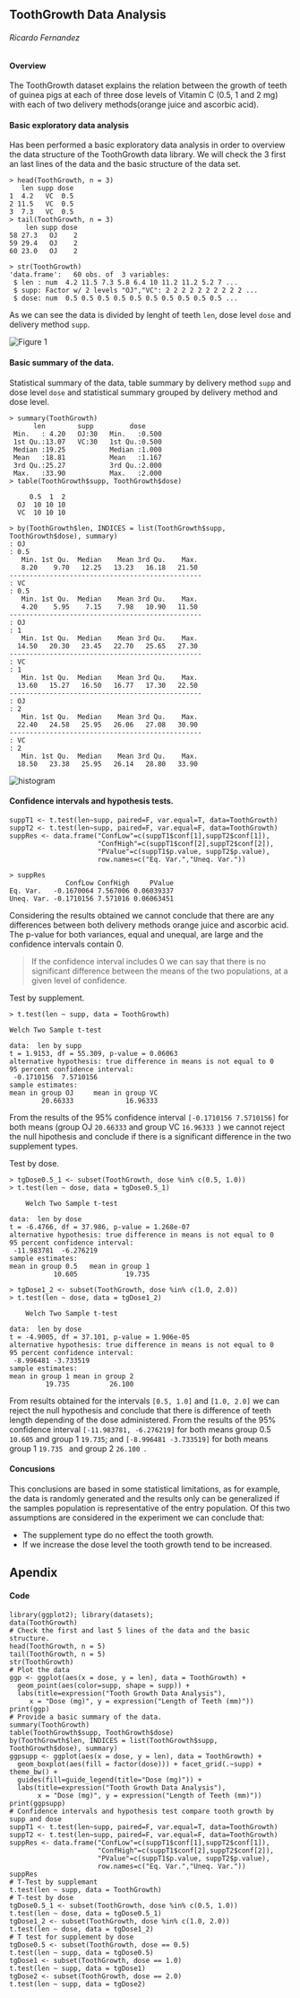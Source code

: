 ## ToothGrowth Data Analysis
###### Ricardo Fernandez 

#### Overview
The ToothGrowth dataset explains the relation between the growth of teeth of guinea pigs at each of three dose levels of Vitamin C (0.5, 1 and 2 mg) with each of two delivery methods(orange juice and ascorbic acid).

#### Basic exploratory data analysis
Has been performed a basic exploratory data analysis in order to overview the data structure of the ToothGrowth data library. We will check the 3 first an last lines of the data and the basic structure of the data set.

```
> head(ToothGrowth, n = 3)
   len supp dose
1  4.2   VC  0.5
2 11.5   VC  0.5
3  7.3   VC  0.5
> tail(ToothGrowth, n = 3)
    len supp dose
58 27.3   OJ    2
59 29.4   OJ    2
60 23.0   OJ    2
```
```
> str(ToothGrowth)
'data.frame':	60 obs. of  3 variables:
 $ len : num  4.2 11.5 7.3 5.8 6.4 10 11.2 11.2 5.2 7 ...
 $ supp: Factor w/ 2 levels "OJ","VC": 2 2 2 2 2 2 2 2 2 2 ...
 $ dose: num  0.5 0.5 0.5 0.5 0.5 0.5 0.5 0.5 0.5 0.5 ...
```

As we can see the data is divided by lenght of teeth `len`, dose level `dose` and delivery method `supp`.

![Figure 1](/Users/ricardofernandez/Projects/DataScience/datasciencecoursera/Rplot05.png)
 
#### Basic summary of the data.
Statistical summary of the data, table summary by delivery method `supp` and dose level `dose` and statistical summary grouped by delivery method and dose level.

```
> summary(ToothGrowth)
      len        supp         dose      
 Min.   : 4.20   OJ:30   Min.   :0.500  
 1st Qu.:13.07   VC:30   1st Qu.:0.500  
 Median :19.25           Median :1.000  
 Mean   :18.81           Mean   :1.167  
 3rd Qu.:25.27           3rd Qu.:2.000  
 Max.   :33.90           Max.   :2.000  
> table(ToothGrowth$supp, ToothGrowth$dose)
    
     0.5  1  2
  OJ  10 10 10
  VC  10 10 10
```

```
> by(ToothGrowth$len, INDICES = list(ToothGrowth$supp, ToothGrowth$dose), summary)
: OJ
: 0.5
   Min. 1st Qu.  Median    Mean 3rd Qu.    Max. 
   8.20    9.70   12.25   13.23   16.18   21.50 
------------------------------------------------
: VC
: 0.5
   Min. 1st Qu.  Median    Mean 3rd Qu.    Max. 
   4.20    5.95    7.15    7.98   10.90   11.50 
------------------------------------------------
: OJ
: 1
   Min. 1st Qu.  Median    Mean 3rd Qu.    Max. 
  14.50   20.30   23.45   22.70   25.65   27.30 
------------------------------------------------
: VC
: 1
   Min. 1st Qu.  Median    Mean 3rd Qu.    Max. 
  13.60   15.27   16.50   16.77   17.30   22.50 
------------------------------------------------
: OJ
: 2
   Min. 1st Qu.  Median    Mean 3rd Qu.    Max. 
  22.40   24.58   25.95   26.06   27.08   30.90 
------------------------------------------------
: VC
: 2
   Min. 1st Qu.  Median    Mean 3rd Qu.    Max. 
  18.50   23.38   25.95   26.14   28.80   33.90 
```

![histogram](/Users/ricardofernandez/Projects/DataScience/datasciencecoursera/Rplot06.png)

#### Confidence intervals and hypothesis tests.
```
suppT1 <- t.test(len~supp, paired=F, var.equal=T, data=ToothGrowth)
suppT2 <- t.test(len~supp, paired=F, var.equal=F, data=ToothGrowth)
suppRes <- data.frame("ConfLow"=c(suppT1$conf[1],suppT2$conf[1]),
                      "ConfHigh"=c(suppT1$conf[2],suppT2$conf[2]), 
                      "PValue"=c(suppT1$p.value, suppT2$p.value),
                      row.names=c("Eq. Var.","Uneq. Var."))
```
```
> suppRes
              ConfLow ConfHigh     PValue
Eq. Var.   -0.1670064 7.567006 0.06039337
Uneq. Var. -0.1710156 7.571016 0.06063451
```
Considering the results obtained we cannot conclude that there are any differences between both delivery methods orange juice and ascorbic acid. The p-value for both variances, equal and unequal, are large and the confidence intervals contain 0. 

> If the confidence interval includes 0 we can say that there is no significant difference between the means of the two populations, at a given level of confidence.

Test by supplement.

```
> t.test(len ~ supp, data = ToothGrowth)

Welch Two Sample t-test

data:  len by supp
t = 1.9153, df = 55.309, p-value = 0.06063
alternative hypothesis: true difference in means is not equal to 0
95 percent confidence interval:
 -0.1710156  7.5710156
sample estimates:
mean in group OJ     mean in group VC 
        20.66333             16.96333         
```
From the results of the 95% confidence interval `[-0.1710156 7.5710156]` for both means (group OJ `20.66333` and group VC `16.96333 `) we cannot reject the null hipothesis and conclude if there is a significant difference in the two supplement types.

Test by dose.

```
> tgDose0.5_1 <- subset(ToothGrowth, dose %in% c(0.5, 1.0))
> t.test(len ~ dose, data = tgDose0.5_1)

	Welch Two Sample t-test

data:  len by dose
t = -6.4766, df = 37.986, p-value = 1.268e-07
alternative hypothesis: true difference in means is not equal to 0
95 percent confidence interval:
 -11.983781  -6.276219
sample estimates:
mean in group 0.5   mean in group 1 
           10.605            19.735 
```
```
> tgDose1_2 <- subset(ToothGrowth, dose %in% c(1.0, 2.0))
> t.test(len ~ dose, data = tgDose1_2)

	Welch Two Sample t-test

data:  len by dose
t = -4.9005, df = 37.101, p-value = 1.906e-05
alternative hypothesis: true difference in means is not equal to 0
95 percent confidence interval:
 -8.996481 -3.733519
sample estimates:
mean in group 1 mean in group 2 
         19.735          26.100 
```
From results obtained for the intervals `[0.5, 1.0]` and `[1.0, 2.0]` we can reject the null hypothesis and conclude that there is difference of teeth length depending of the dose administered. From the results of the 95% confidence interval `[-11.983781, -6.276219]` for both means group 0.5 `10.605` and group 1 `19.735`; and `[-8.996481 -3.733519]` for both means group 1 `19.735 ` and group 2 `26.100 `. 

#### Concusions

This conclusions are based in some statistical limitations, as for example, the data is randomly generated and the results only can be generalized if the samples population is representative of the entry population. Of this two assumptions are considered in the experiment we can conclude that:

* The supplement type do no effect the tooth growth.
* If we increase the dose level the tooth growth tend to be increased.

## Apendix

#### Code
```
library(ggplot2); library(datasets);
data(ToothGrowth)
# Check the first and last 5 lines of the data and the basic structure.
head(ToothGrowth, n = 5)
tail(ToothGrowth, n = 5)
str(ToothGrowth)
# Plot the data
ggp <- ggplot(aes(x = dose, y = len), data = ToothGrowth) +
  geom_point(aes(color=supp, shape = supp)) +
  labs(title=expression("Tooth Growth Data Analysis"), 
     x = "Dose (mg)", y = expression("Length of Teeth (mm)"))
print(ggp)
# Provide a basic summary of the data.
summary(ToothGrowth)
table(ToothGrowth$supp, ToothGrowth$dose)
by(ToothGrowth$len, INDICES = list(ToothGrowth$supp, ToothGrowth$dose), summary)
ggpsupp <- ggplot(aes(x = dose, y = len), data = ToothGrowth) + 
  geom_boxplot(aes(fill = factor(dose))) + facet_grid(.~supp) + theme_bw() + 
  guides(fill=guide_legend(title="Dose (mg)")) +
  labs(title=expression("Tooth Growth Data Analysis"), 
       x = "Dose (mg)", y = expression("Length of Teeth (mm)"))
print(ggpsupp)
# Confidence intervals and hypothesis test compare tooth growth by supp and dose
suppT1 <- t.test(len~supp, paired=F, var.equal=T, data=ToothGrowth)
suppT2 <- t.test(len~supp, paired=F, var.equal=F, data=ToothGrowth)
suppRes <- data.frame("ConfLow"=c(suppT1$conf[1],suppT2$conf[1]),
                      "ConfHigh"=c(suppT1$conf[2],suppT2$conf[2]), 
                      "PValue"=c(suppT1$p.value, suppT2$p.value),
                      row.names=c("Eq. Var.","Uneq. Var."))
suppRes
# T-Test by supplemant
t.test(len ~ supp, data = ToothGrowth)
# T-test by dose  
tgDose0.5_1 <- subset(ToothGrowth, dose %in% c(0.5, 1.0))
t.test(len ~ dose, data = tgDose0.5_1)
tgDose1_2 <- subset(ToothGrowth, dose %in% c(1.0, 2.0))
t.test(len ~ dose, data = tgDose1_2)
# T test for supplement by dose
tgDose0.5 <- subset(ToothGrowth, dose == 0.5)
t.test(len ~ supp, data = tgDose0.5)
tgDose1 <- subset(ToothGrowth, dose == 1.0)
t.test(len ~ supp, data = tgDose1)
tgDose2 <- subset(ToothGrowth, dose == 2.0)
t.test(len ~ supp, data = tgDose2)
```